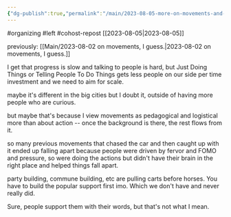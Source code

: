 ```yaml
---
{"dg-publish":true,"permalink":"/main/2023-08-05-more-on-movements-and-progress/","noteIcon":"","created":"2023-08-09T14:47:26.435-04:00","updated":"2023-10-06T22:49:38.673-04:00"}
---
```



#organizing #left #cohost-repost
[[2023-08-05\|2023-08-05]]

previously: [[Main/2023-08-02 on movements, I guess.\|2023-08-02 on movements, I guess.]]

I get that progress is slow and talking to people is hard, but Just Doing Things or Telling People To Do Things gets less people on our side per time investment and we need to aim for scale.

maybe it's different in the big cities but I doubt it, outside of having more people who are curious.

but maybe that's because I view movements as pedagogical and logistical more than about action -- once the background is there, the rest flows from it.

so many previous movements that chased the car and then caught up with it ended up falling apart because people were driven by fervor and FOMO and pressure, so were doing the actions but didn't have their brain in the right place and helped things fall apart.

party building, commune building, etc are pulling carts before horses. You have to build the popular support first imo. Which we don't have and never really did.

Sure, people support them with their words, but that's not what I mean.